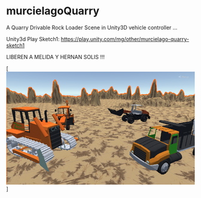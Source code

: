 murcielagoQuarry
=======

A Quarry Drivable Rock Loader Scene in Unity3D vehicle controller ...

Unity3d Play Sketch1: https://play.unity.com/mg/other/murcielago-quarry-sketch1

LIBEREN A MELIDA Y HERNAN SOLIS !!!

[![que no se resistieran, por que sino los mataban ... ](https://raw.githubusercontent.com/rgarro/murcielagoQuarry/master/murcielagoquarry.png)]
